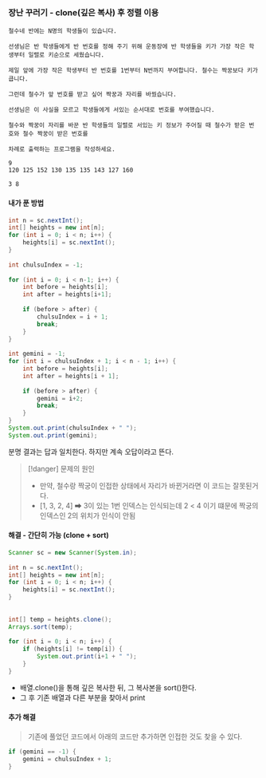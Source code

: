 


### 장난 꾸러기 - clone(깊은 복사) 후 정렬 이용


```
철수네 반에는 N명의 학생들이 있습니다.

선생님은 반 학생들에게 반 번호를 정해 주기 위해 운동장에 반 학생들을 키가 가장 작은 학생부터 일렬로 키순으로 세웠습니다.

제일 앞에 가장 작은 학생부터 반 번호를 1번부터 N번까지 부여합니다. 철수는 짝꿍보다 키가 큽니다.

그런데 철수가 앞 번호를 받고 싶어 짝꿍과 자리를 바꿨습니다.

선생님은 이 사실을 모르고 학생들에게 서있는 순서대로 번호를 부여했습니다.

철수와 짝꿍이 자리를 바꾼 반 학생들의 일렬로 서있는 키 정보가 주어질 때 철수가 받은 번호와 철수 짝꿍이 받은 번호를

차례로 출력하는 프로그램을 작성하세요.

9
120 125 152 130 135 135 143 127 160

3 8
```

#### 내가 푼 방법 

```java 
int n = sc.nextInt();  
int[] heights = new int[n];  
for (int i = 0; i < n; i++) {  
    heights[i] = sc.nextInt();  
}  
  
int chulsuIndex = -1;  
  
for (int i = 0; i < n-1; i++) {  
    int before = heights[i];  
    int after = heights[i+1];  
  
    if (before > after) {  
        chulsuIndex = i + 1;  
        break;  
    }  
}  
  
int gemini = -1;  
for (int i = chulsuIndex + 1; i < n - 1; i++) {  
    int before = heights[i];  
    int after = heights[i + 1];  
  
    if (before > after) {  
        gemini = i+2;  
        break;  
    }  
}  
System.out.print(chulsuIndex + " ");  
System.out.print(gemini);
```
분명 결과는 답과 일치한다.
하지만 계속 오답이라고 뜬다.

>[!danger] 문제의 원인 
>- 만약, 철수랑 짝궁이 인접한 상태에서 자리가 바뀐거라면 이 코드는 잘못된거다.
>- [1, 3, 2, 4] ➡ 3이 있는 1번 인덱스는 인식되는데 2 < 4 이기 떄문에 짝궁의 인덱스인 2의 위치가 인식이 안됨 

#### 해결 - 간단히 가능 (clone + sort)
```java
Scanner sc = new Scanner(System.in);  
  
int n = sc.nextInt();  
int[] heights = new int[n];  
for (int i = 0; i < n; i++) {  
    heights[i] = sc.nextInt();  
}  
  
  
int[] temp = heights.clone();  
Arrays.sort(temp);  
  
for (int i = 0; i < n; i++) {  
    if (heights[i] != temp[i]) {  
        System.out.print(i+1 + " ");  
    }  
}
```
- 배열.clone()을 통해 깊은 복사한 뒤, 그 복사본을 sort()한다.
- 그 후 기존 배열과 다른 부분을 찾아서 print


#### 추가 해결 
> 기존에 풀었던 코드에서 아래의 코드만 추가하면 인접한 것도 찾을 수 있다.

```JAVA
if (gemini == -1) {
    gemini = chulsuIndex + 1;
}
```







